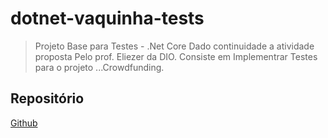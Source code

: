 # dotnet-vaquinha-tests

>Projeto Base para Testes - .Net Core
Dado continuidade a atividade proposta
Pelo prof. Eliezer da DIO.
Consiste em Implementrar Testes para o
projeto ...Crowdfunding.

## Repositório

[Github](https://github.com/elizarp/dotnet-vaquinha-tests.git)
